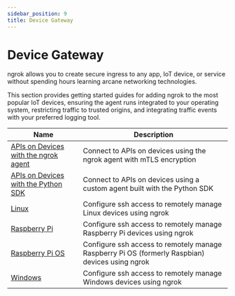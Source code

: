 ```yaml
---
sidebar_position: 9
title: Device Gateway
---
```


# Device Gateway

ngrok allows you to create secure ingress to any app, IoT device, or service without spending hours learning arcane networking technologies.

This section provides getting started guides for adding ngrok to the most popular IoT devices, ensuring the agent runs integrated to your operating system, restricting traffic to trusted origins, and integrating traffic events with your preferred logging tool.

| Name                                                              | Description                                                                                     |
| ----------------------------------------------------------------- | ----------------------------------------------------------------------------------------------- |
| [APIs on Devices with the ngrok agent](/guides/device-gateway/agent) | Connect to APIs on devices using the ngrok agent with mTLS encryption                           |
| [APIs on Devices with the Python SDK](/guides/device-gateway/sdk) | Connect to APIs on devices using a custom agent built with the Python SDK                       |
| [ Linux ](/guides/device-gateway/linux)                           | Configure ssh access to remotely manage Linux devices using ngrok                               |
| [Raspberry Pi](/guides/device-gateway/raspberry-pi)               | Configure ssh access to remotely manage Raspberry Pi devices using ngrok                        |
| [Raspberry Pi OS](/guides/device-gateway/raspbian)                | Configure ssh access to remotely manage Raspberry Pi OS (formerly Raspbian) devices using ngrok |
| [Windows](/guides/device-gateway/windows)                         | Configure ssh access to remotely manage Windows devices using ngrok                             |